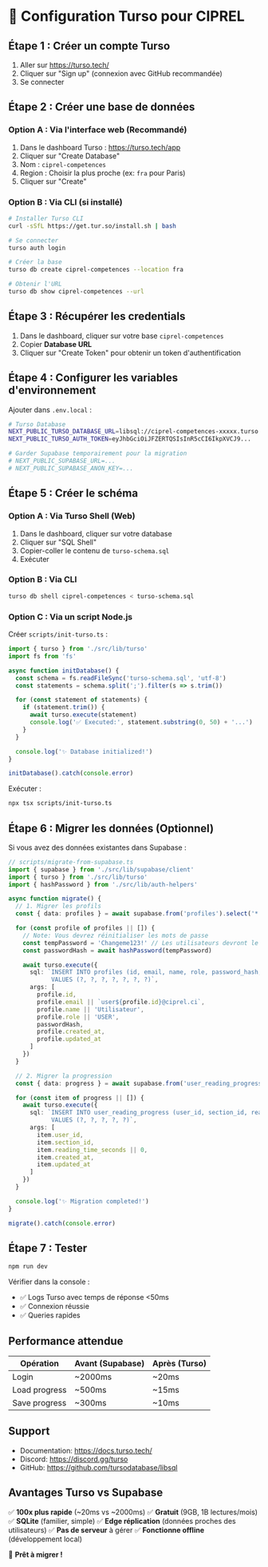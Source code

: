 # 🚀 Configuration Turso pour CIPREL

## Étape 1 : Créer un compte Turso

1. Aller sur https://turso.tech/
2. Cliquer sur "Sign up" (connexion avec GitHub recommandée)
3. Se connecter

## Étape 2 : Créer une base de données

### Option A : Via l'interface web (Recommandé)

1. Dans le dashboard Turso : https://turso.tech/app
2. Cliquer sur "Create Database"
3. Nom : `ciprel-competences`
4. Region : Choisir la plus proche (ex: `fra` pour Paris)
5. Cliquer sur "Create"

### Option B : Via CLI (si installé)

```bash
# Installer Turso CLI
curl -sSfL https://get.tur.so/install.sh | bash

# Se connecter
turso auth login

# Créer la base
turso db create ciprel-competences --location fra

# Obtenir l'URL
turso db show ciprel-competences --url
```

## Étape 3 : Récupérer les credentials

1. Dans le dashboard, cliquer sur votre base `ciprel-competences`
2. Copier **Database URL**
3. Cliquer sur "Create Token" pour obtenir un token d'authentification

## Étape 4 : Configurer les variables d'environnement

Ajouter dans `.env.local` :

```bash
# Turso Database
NEXT_PUBLIC_TURSO_DATABASE_URL=libsql://ciprel-competences-xxxxx.turso.io
NEXT_PUBLIC_TURSO_AUTH_TOKEN=eyJhbGciOiJFZERTQSIsInR5cCI6IkpXVCJ9...

# Garder Supabase temporairement pour la migration
# NEXT_PUBLIC_SUPABASE_URL=...
# NEXT_PUBLIC_SUPABASE_ANON_KEY=...
```

## Étape 5 : Créer le schéma

### Option A : Via Turso Shell (Web)

1. Dans le dashboard, cliquer sur votre database
2. Cliquer sur "SQL Shell"
3. Copier-coller le contenu de `turso-schema.sql`
4. Exécuter

### Option B : Via CLI

```bash
turso db shell ciprel-competences < turso-schema.sql
```

### Option C : Via un script Node.js

Créer `scripts/init-turso.ts` :

```typescript
import { turso } from './src/lib/turso'
import fs from 'fs'

async function initDatabase() {
  const schema = fs.readFileSync('turso-schema.sql', 'utf-8')
  const statements = schema.split(';').filter(s => s.trim())

  for (const statement of statements) {
    if (statement.trim()) {
      await turso.execute(statement)
      console.log('✅ Executed:', statement.substring(0, 50) + '...')
    }
  }

  console.log('✨ Database initialized!')
}

initDatabase().catch(console.error)
```

Exécuter :
```bash
npx tsx scripts/init-turso.ts
```

## Étape 6 : Migrer les données (Optionnel)

Si vous avez des données existantes dans Supabase :

```typescript
// scripts/migrate-from-supabase.ts
import { supabase } from './src/lib/supabase/client'
import { turso } from './src/lib/turso'
import { hashPassword } from './src/lib/auth-helpers'

async function migrate() {
  // 1. Migrer les profils
  const { data: profiles } = await supabase.from('profiles').select('*')

  for (const profile of profiles || []) {
    // Note: Vous devrez réinitialiser les mots de passe
    const tempPassword = 'Changeme123!' // Les utilisateurs devront le changer
    const passwordHash = await hashPassword(tempPassword)

    await turso.execute({
      sql: `INSERT INTO profiles (id, email, name, role, password_hash, created_at, updated_at)
            VALUES (?, ?, ?, ?, ?, ?, ?)`,
      args: [
        profile.id,
        profile.email || `user${profile.id}@ciprel.ci`,
        profile.name || 'Utilisateur',
        profile.role || 'USER',
        passwordHash,
        profile.created_at,
        profile.updated_at
      ]
    })
  }

  // 2. Migrer la progression
  const { data: progress } = await supabase.from('user_reading_progress').select('*')

  for (const item of progress || []) {
    await turso.execute({
      sql: `INSERT INTO user_reading_progress (user_id, section_id, reading_time_seconds, created_at, updated_at)
            VALUES (?, ?, ?, ?, ?)`,
      args: [
        item.user_id,
        item.section_id,
        item.reading_time_seconds || 0,
        item.created_at,
        item.updated_at
      ]
    })
  }

  console.log('✨ Migration completed!')
}

migrate().catch(console.error)
```

## Étape 7 : Tester

```bash
npm run dev
```

Vérifier dans la console :
- ✅ Logs Turso avec temps de réponse <50ms
- ✅ Connexion réussie
- ✅ Queries rapides

## Performance attendue

| Opération | Avant (Supabase) | Après (Turso) |
|-----------|------------------|---------------|
| Login | ~2000ms | ~20ms |
| Load progress | ~500ms | ~15ms |
| Save progress | ~300ms | ~10ms |

## Support

- Documentation: https://docs.turso.tech/
- Discord: https://discord.gg/turso
- GitHub: https://github.com/tursodatabase/libsql

## Avantages Turso vs Supabase

✅ **100x plus rapide** (~20ms vs ~2000ms)
✅ **Gratuit** (9GB, 1B lectures/mois)
✅ **SQLite** (familier, simple)
✅ **Edge réplication** (données proches des utilisateurs)
✅ **Pas de serveur** à gérer
✅ **Fonctionne offline** (développement local)

🎉 **Prêt à migrer !**
